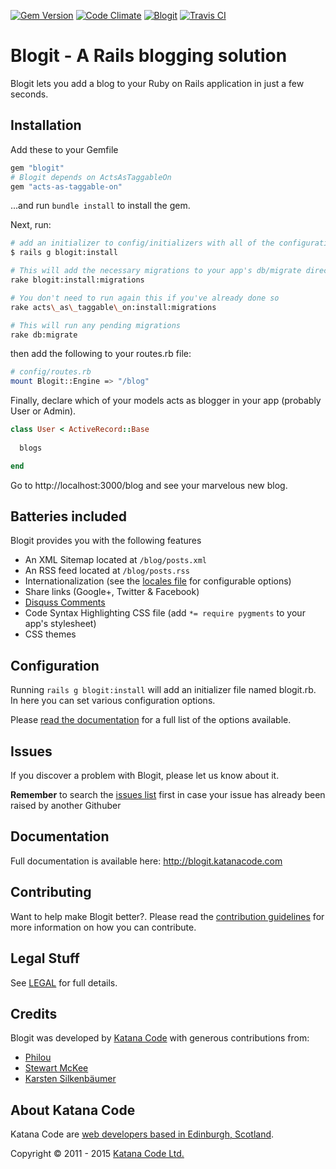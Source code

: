 [![Gem Version](https://badge.fury.io/rb/blogit.png)](http://badge.fury.io/rb/blogit)
[![Code Climate](https://codeclimate.com/github/KatanaCode/blogit.png)](http://codeclimate.com/github/KatanaCode/blogit/)
[![Blogit](https://gemnasium.com/KatanaCode/blogit.png)](https://gemnasium.com/KatanaCode/blogit)
[![Travis CI](https://travis-ci.org/KatanaCode/blogit.png)](https://travis-ci.org/KatanaCode/blogit.png)



# Blogit - A Rails blogging solution

Blogit lets you add a blog to your Ruby on Rails application in just a few seconds.

## Installation

Add these to your Gemfile

``` ruby
gem "blogit"
# Blogit depends on ActsAsTaggableOn
gem "acts-as-taggable-on"
```

...and run `bundle install` to install the gem.

Next, run:

``` bash
# add an initializer to config/initializers with all of the configuration options
$ rails g blogit:install

# This will add the necessary migrations to your app's db/migrate directory
rake blogit:install:migrations

# You don't need to run again this if you've already done so
rake acts\_as\_taggable\_on:install:migrations

# This will run any pending migrations
rake db:migrate

``` 

then add the following to your routes.rb file:

``` bash
# config/routes.rb
mount Blogit::Engine => "/blog"
```

Finally, declare which of your models acts as blogger in your app (probably User or Admin).

``` ruby
class User < ActiveRecord::Base
  
  blogs

end
```  

Go to http://localhost:3000/blog and see your marvelous new blog.


## Batteries included

Blogit provides you with the following features

* An XML Sitemap located at `/blog/posts.xml`
* An RSS feed located at `/blog/posts.rss`
* Internationalization (see the [locales file](config/locales/en.yml) for configurable options)
* Share links (Google+, Twitter & Facebook)
* [Disquss Comments](http://disqus.com)
* Code Syntax Highlighting CSS file (add `*= require pygments` to your app's stylesheet)
* CSS themes

## Configuration

Running `rails g blogit:install` will add an initializer file named blogit.rb. In here
you can set various configuration options. 

Please [read the documentation](http://blogit.katanacode.com/doc/Blogit/Configuration.html) for a full list of the options available.


## Issues

If you discover a problem with Blogit, please let us know about it. 

**Remember** to search the [issues list](https://github.com/KatanaCode/blogit/issues) first in case your issue has already been raised
by another Githuber

## Documentation

Full documentation is available here: http://blogit.katanacode.com

## Contributing

Want to help make Blogit better?. Please read the [contribution guidelines](http://blogit.katanacode.com/doc/file.Contributing.html) for more information on how you can contribute.

## Legal Stuff

See [LEGAL][GithubLicence] for full details.

## Credits

Blogit was developed by [Katana Code](http://katanacode.com) with generous contributions from:

* [Philou](https://github.com/philou)
* [Stewart McKee](https://github.com/stewartmckee)
* [Karsten Silkenbäumer](https://github.com/kassi)

## About Katana Code

Katana Code are [web developers based in Edinburgh, Scotland](http://katanacode.com/ "Katana Code").

Copyright © 2011 - 2015 [Katana Code Ltd.](http://katanacode.com)

  [GithubLicence]: https://github.com/KatanaCode/blogit/blob/master/MIT-LICENSE